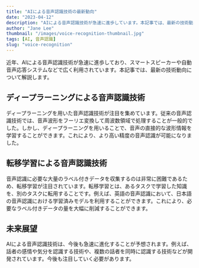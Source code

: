 ```yaml
---
title: "AIによる音声認識技術の最新動向"
date: "2023-04-12"
description: "AIによる音声認識技術が急速に進歩しています。本記事では、最新の技術動向について解説します。"
author: "Jane Lee"
thumbnail: "/images/voice-recognition-thumbnail.jpg"
tags: [AI, 音声認識]
slug: "voice-recognition"
---
```

近年、AIによる音声認識技術が急速に進歩しており、スマートスピーカーや自動音声応答システムなどで広く利用されています。本記事では、最新の技術動向について解説します。

## ディープラーニングによる音声認識技術

ディープラーニングを用いた音声認識技術が注目を集めています。従来の音声認識技術では、音声波形をフーリエ変換して周波数領域で処理することが一般的でした。しかし、ディープラーニングを用いることで、音声の直接的な波形情報を学習することができます。これにより、より高い精度の音声認識が可能になりました。

## 転移学習による音声認識技術

音声認識に必要な大量のラベル付きデータを収集するのは非常に困難であるため、転移学習が注目されています。転移学習とは、あるタスクで学習した知識を、別のタスクに転用することです。例えば、英語の音声認識において、日本語の音声認識における学習済みモデルを利用することができます。これにより、必要なラベル付きデータの量を大幅に削減することができます。

## 未来展望

AIによる音声認識技術は、今後も急速に進化することが予想されます。例えば、話者の感情や気分を認識する技術や、複数の話者を同時に認識する技術などが開発されています。今後も注目していく必要があります。
